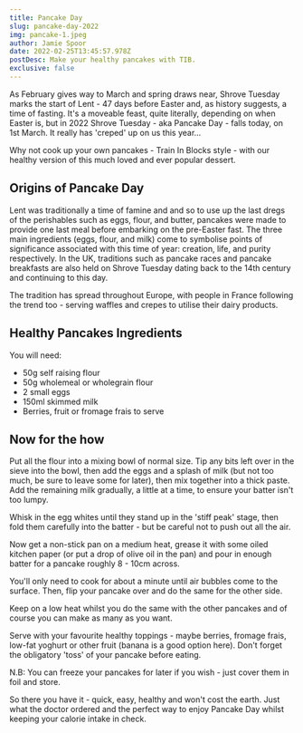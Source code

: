 ```yaml
---
title: Pancake Day
slug: pancake-day-2022
img: pancake-1.jpeg
author: Jamie Spoor
date: 2022-02-25T13:45:57.978Z
postDesc: Make your healthy pancakes with TIB.
exclusive: false
---
```


As February gives way to March and spring draws near, Shrove Tuesday marks the start of Lent - 47 days before Easter and, as history suggests, a time of fasting. It's a moveable feast, quite literally, depending on when Easter is, but in 2022 Shrove Tuesday - aka Pancake Day - falls today, on 1st March. It really has 'creped' up on us this year...

Why not cook up your own pancakes - Train In Blocks style - with our healthy version of this much loved and ever popular dessert.

## Origins of Pancake Day

Lent was traditionally a time of famine and and so to use up the last dregs of the perishables such as eggs, flour, and butter, pancakes were made to provide one last meal before embarking on the pre-Easter fast. The three main ingredients (eggs, flour, and milk) come to symbolise points of significance associated with this time of year: creation, life, and purity respectively. In the UK, traditions such as pancake races and pancake breakfasts are also held on Shrove Tuesday dating back to the 14th century and continuing to this day.

The tradition has spread throughout Europe, with people in France following the trend too - serving waffles and crepes to utilise their dairy products.

## Healthy Pancakes Ingredients

You will need:

- 50g self raising flour
- 50g wholemeal or wholegrain flour
- 2 small eggs
- 150ml skimmed milk
- Berries, fruit or fromage frais to serve

## Now for the how

Put all the flour into a mixing bowl of normal size. Tip any bits left over in the sieve into the bowl, then add the eggs and a splash of milk (but not too much, be sure to leave some for later), then mix together into a thick paste. Add the remaining milk gradually, a little at a time, to ensure your batter isn't too lumpy.

Whisk in the egg whites until they stand up in the 'stiff peak' stage, then fold them carefully into the batter - but be careful not to push out all the air.

Now get a non-stick pan on a medium heat, grease it with some oiled kitchen paper (or put a drop of olive oil in the pan) and pour in enough batter for a pancake roughly 8 - 10cm across.

You'll only need to cook for about a minute until air bubbles come to the surface. Then, flip your pancake over and do the same for the other side.

Keep on a low heat whilst you do the same with the other pancakes and of course you can make as many as you want.

Serve with your favourite healthy toppings - maybe berries, fromage frais, low-fat yoghurt or other fruit (banana is a good option here). Don't forget the obligatory 'toss' of your pancake before eating.

N.B: You can freeze your pancakes for later if you wish - just cover them in foil and store.

So there you have it - quick, easy, healthy and won't cost the earth. Just what the doctor ordered and the perfect way to enjoy Pancake Day whilst keeping your calorie intake in check.
